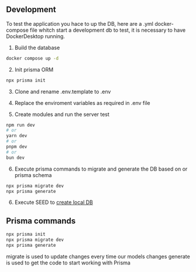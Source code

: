 ## Development
To test the application you hace to up the DB, here are a .yml docker-compose file whitch start a development db to test, it is necessary to have DockerDesktop running.

1. Build the database
```bash
docker compose up -d
```

2. Init prisma ORM
```bash
npx prisma init
```

3. Clone and rename .env.template to .env

4. Replace the enviroment variables as required in .env file

5. Create modules and run the server test

```bash
npm run dev
# or
yarn dev
# or
pnpm dev
# or
bun dev
```

6. Execute prisma commands to migrate and generate the DB based on or prisma schema

```bash
npx prisma migrate dev
npx prisma generate
```

6. Execute SEED to [create local DB](localhost:3000/api/seed/)



## Prisma commands
```bash
npx prisma init
npx prisma migrate dev
npx prisma generate
```
migrate is used to update changes every time our models changes
generate is used to get the code to start working with Prisma
